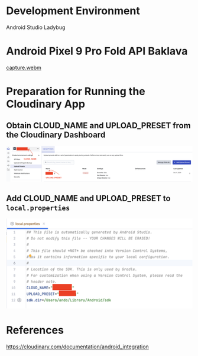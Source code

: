 # Development Environment

Android Studio Ladybug

# Android Pixel 9 Pro Fold API Baklava

[capture.webm](https://github.com/user-attachments/assets/34b27d8f-c97a-4a66-bbf7-876ef152d6c0)

# Preparation for Running the Cloudinary App

## Obtain CLOUD_NAME and UPLOAD_PRESET from the Cloudinary Dashboard
<img src="./console.png">

## Add CLOUD_NAME and UPLOAD_PRESET to `local.properties`
<img src="./android_studio.png">

# References
https://cloudinary.com/documentation/android_integration<br>